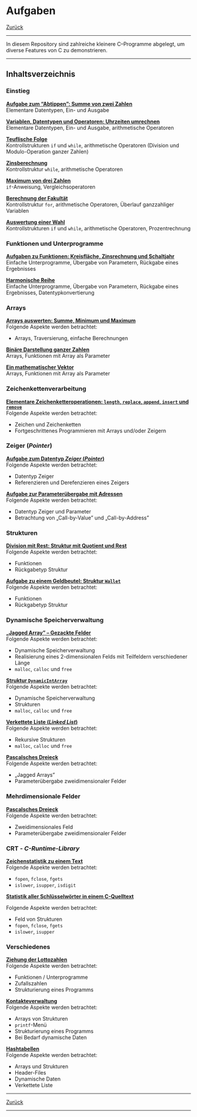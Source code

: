 # Aufgaben

[Zurück](../../Readme.md)

---

In diesem Repository sind zahlreiche kleinere C&ndash;Programme abgelegt,
um diverse Features von C zu demonstrieren.

---

## Inhaltsverzeichnis

### Einstieg

[**Aufgabe zum &ldquo;Abtippen&rdquo;: Summe von zwei Zahlen**](./ErsteSchritte/Exercises_ErsteSchritte.md)<br />
Elementare Datentypen, Ein- und Ausgabe

[**Variablen, Datentypen und Operatoren: Uhrzeiten umrechnen**](./VariablenDatentypenOperatoren/Exercises_VariablenDatentypenOperatoren.md)<br />
Elementare Datentypen, Ein- und Ausgabe, arithmetische Operatoren

[**Teuflische Folge**](./TeuflischeFolge/Exercises_TeuflischeFolge.md)<br />
Kontrollstrukturen `if` und `while`, arithmetische Operatoren (Division und Modulo-Operation ganzer Zahlen)

[**Zinsberechnung**](./Zinsberechnung/Exercises_Zinsberechnung.md)<br />
Kontrollstruktur `while`, arithmetische Operatoren

[**Maximum von drei Zahlen**](./Maximum/Exercises_Maximum.md)<br />
`if`-Anweisung, Vergleichsoperatoren

[**Berechnung der Fakultät**](./Fakultaet/Exercises_Fakultaet.md)<br />
Kontrollstruktur `for`, arithmetische Operatoren, Überlauf ganzzahliger Variablen

[**Auswertung einer Wahl**](./Wahl/Exercises_Wahl.md)<br />
Kontrollstrukturen `if` und `while`, arithmetische Operatoren, Prozentrechnung

### Funktionen und Unterprogramme

[**Aufgaben zu Funktionen: Kreisfläche, Zinsrechnung und Schaltjahr**](./Unterprogramme/Exercises_Unterprogramme.md)<br />
Einfache Unterprogramme, Übergabe von Parametern, Rückgabe eines Ergebnisses

[**Harmonische Reihe**](./HarmonischeReihe/Exercises_HarmonischeReihe.md)<br />
Einfache Unterprogramme, Übergabe von Parametern, Rückgabe eines Ergebnisses, Datentypkonvertierung

### Arrays

[**Arrays auswerten: Summe, Minimum und Maximum**](./ArraySumMinMax/Exercises_ArraySumMinMax.md)<br />
Folgende Aspekte werden betrachtet:
  * Arrays, Traversierung, einfache Berechnungen 

[**Binäre Darstellung ganzer Zahlen**](./BinaryConversion/Exercises_BinaryConversion.md)<br />
Arrays, Funktionen mit Array als Parameter

[**Ein mathematischer Vektor**](./Vector/Exercises_Vector.md)<br />
Arrays, Funktionen mit Array als Parameter

### Zeichenkettenverarbeitung

[**Elementare Zeichenketteroperationen: `length`, `replace`, `append`, `insert` und `remove`**](./Zeichenkettenverarbeitung/Exercises_Zeichenkettenverarbeitung.md)<br />
Folgende Aspekte werden betrachtet:
  * Zeichen und Zeichenketten
  * Fortgeschrittenes Programmieren mit Arrays und/oder Zeigern

### Zeiger (*Pointer*)

[**Aufgabe zum Datentyp *Zeiger* (*Pointer*)**](./Zeiger/Exercises_Zeiger.md)<br />
Folgende Aspekte werden betrachtet:
  * Datentyp Zeiger
  * Referenzieren und Derefenzieren eines Zeigers

[**Aufgabe zur Parameterübergabe mit Adressen**](./Tausche/Exercises_Tausche.md)<br />
Folgende Aspekte werden betrachtet:
  * Datentyp Zeiger und Parameter
  * Betrachtung von &bdquo;Call-by-Value&rdquo; und &bdquo;Call-by-Address&rdquo;

### Strukturen

[**Division mit Rest: Struktur mit Quotient und Rest**](./DivisionMitRest/Exercises_DivisionMitRest.md)<br />
Folgende Aspekte werden betrachtet:
  * Funktionen
  * Rückgabetyp Struktur

[**Aufgabe zu einem Geldbeutel: Struktur `Wallet`**](./Wallet/Exercises_Wallet.md)<br />
Folgende Aspekte werden betrachtet:
  * Funktionen
  * Rückgabetyp Struktur


### Dynamische Speicherverwaltung

[**&bdquo;Jagged Array&rdquo; &ndash; Gezackte Felder**](./JaggedArrays/Exercises_JaggedArrays.md)<br />
Folgende Aspekte werden betrachtet:
  * Dynamische Speicherverwaltung
  * Realisierung eines 2-dimensionalen Felds mit Teilfeldern verschiedener Länge
  * `malloc`, `calloc` und `free`


[**Struktur `DynamicIntArray`**](./DynamicIntArray/Exercises_DynamicIntArray.md)<br />
Folgende Aspekte werden betrachtet:
  * Dynamische Speicherverwaltung
  * Strukturen
  * `malloc`, `calloc` und `free`


[**Verkettete Liste (*Linked List*)**](./VerketteteListe/Exercises_VerketteteListe.md)<br />
Folgende Aspekte werden betrachtet:
  * Rekursive Strukturen
  * `malloc`, `calloc` und `free`


[**Pascalsches Dreieck**](./JaggedPascalTriangle/Exercises_JaggedPascalTriangle.md)<br />
Folgende Aspekte werden betrachtet:
  * &bdquo;Jagged Arrays&rdquo;
  * Parameterübergabe zweidimensionaler Felder

  
### Mehrdimensionale Felder

[**Pascalsches Dreieck**](./PascalTriangle/Exercises_PascalTriangle.md)<br />
Folgende Aspekte werden betrachtet:
  * Zweidimensionales Feld
  * Parameterübergabe zweidimensionaler Felder


### CRT - *C-Runtime-Library*

[**Zeichenstatistik zu einem Text**](./Zeichenstatistik/Exercises_Zeichenstatistik.md)<br />
Folgende Aspekte werden betrachtet:
  * `fopen`, `fclose`, `fgets`
  * `islower`, `isupper`, `isdigit`

[**Statistik aller Schlüsselwörter in einem C-Quelltext**](./KeywordStatistik/Exercises_KeywordStatistik.md)<br />

Folgende Aspekte werden betrachtet:
  * Feld von Strukturen
  * `fopen`, `fclose`, `fgets`
  * `islower`, `isupper`


### Verschiedenes

[**Ziehung der Lottozahlen**](./Lotto/Exercises_Lotto.md)<br />
Folgende Aspekte werden betrachtet:
  * Funktionen / Unterprogramme
  * Zufallszahlen
  * Strukturierung eines Programms

[**Kontakteverwaltung**](./Contacts/Exercises_Contacts.md)<br />
Folgende Aspekte werden betrachtet:
  * Arrays von Strukturen
  * `printf`-Menü
  * Strukturierung eines Programms
  * Bei Bedarf dynamische Daten

[**Hashtabellen**](./HashTabelle/Exercises_HashTable.md)<br />
Folgende Aspekte werden betrachtet:
  * Arrays und Strukturen
  * Header-Files
  * Dynamische Daten
  * Verkettete Liste


---


[Zurück](../../Readme.md)

---
